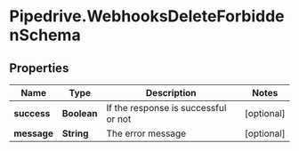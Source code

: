 # Pipedrive.WebhooksDeleteForbiddenSchema

## Properties

Name | Type | Description | Notes
------------ | ------------- | ------------- | -------------
**success** | **Boolean** | If the response is successful or not | [optional] 
**message** | **String** | The error message | [optional] 


